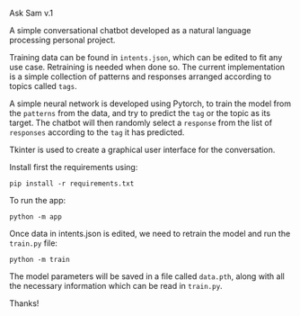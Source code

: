 Ask Sam v.1

A simple conversational chatbot developed as a natural language processing personal project.

Training data can be found in `intents.json`, which can be edited to fit any use case. Retraining is needed when done so. The current implementation is a simple collection of patterns and responses arranged according to topics called `tags`.

A simple neural network is developed using Pytorch, to train the model from the `patterns` from the data, and try to predict the `tag` or the topic as its target. The chatbot will then randomly select a `response` from the list of  `responses` according to the `tag` it has predicted.

Tkinter is used to create a graphical user interface for the conversation.

Install first the requirements using:

`pip install -r requirements.txt`

To run the app:

`python -m app`

Once data in intents.json is edited, we need to retrain the model and run the `train.py` file:

`python -m train`

The model parameters will be saved in a file called `data.pth`, along with all the necessary information which can be read in `train.py`.

Thanks!
